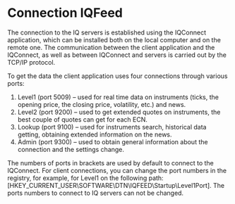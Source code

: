 # Connection IQFeed

The connection to the IQ servers is established using the IQConnect application, which can be installed both on the local computer and on the remote one. The communication between the client application and the IQConnect, as well as between IQConnect and servers is carried out by the TCP\/IP protocol. 

To get the data the client application uses four connections through various ports: 

1. Level1 (port 5009) – used for real time data on instruments (ticks, the opening price, the closing price, volatility, etc.) and news.
2. Level2 (port 9200) – used to get extended quotes on instruments, the best couple of quotes can get for each ECN.
3. Lookup (port 9100) – used for instruments search, historical data getting, obtaining extended information on the news.
4. Admin (port 9300) – used to obtain general information about the connection and the settings change.

The numbers of ports in brackets are used by default to connect to the IQConnect. For client connections, you can change the port numbers in the registry, for example, for Level1 on the following path: \[HKEY\_CURRENT\_USER\\SOFTWARE\\DTN\\IQFEED\\Startup\\Level1Port\]. The ports numbers to connect to IQ servers can not be changed. 
